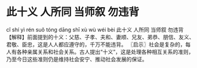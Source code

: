 # 此十义     人所同     当师叙     勿违背

cǐ shí yì 	rén suǒ tóng 	dāng shī xù 	wù wéi bèi
此十义 	人所同 	当师叙 	勿违背
【解释】前面提到的十义：父慈、子孝、夫和、妻顺、兄友、弟恭、朋信、友义、君敬、臣忠，这是人人都应遵守的，千万不能违背。
〖启示〗社会是复杂的，每人有各种亲属关系和社会关系。古人提出“十义”，这是处理各种相互关系的准则，乃至今日这些准则仍是维持社会安宁、推动社会发展的保证。
